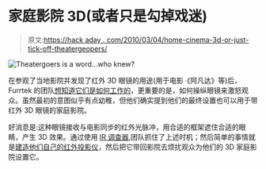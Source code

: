 # 家庭影院 3D(或者只是勾掉戏迷)

> 原文:[https://hack aday . com/2010/03/04/home-cinema-3d-or-just-tick-off-theatergeopers/](https://hackaday.com/2010/03/04/home-cinema-3d-or-just-tick-off-theatergoers/)

![](../Images/5c02d4c0e8c0eee93f74c17083ac910a.png "Theatergoers is a word...who knew?")

在参观了当地影院并发现了红外 3D 眼镜的用途(用于电影《阿凡达》等)后，Furrtek 的团队[想知道它们是如何工作的](http://furrtek.free.fr/index.php?p=crea&a=xpand&i=2)，更重要的是，如何操纵眼镜来激怒观众。虽然最初的意图似乎有点幼稚，但他们确实提到他们的最终设置也可以用于带红外 3D 眼镜的家庭影院。

好消息是:这种眼镜接收与电影同步的红外光脉冲，用合适的框架遮住合适的眼睛，产生 3D 效果。通过使用 [IR 调查器](http://webspace.webring.com/people/mk/kkaarvik/infrared.html),团队抓住了上述时机；然后简单的事情就是[建造他们自己的红外投影仪](http://furrtek.free.fr/index.php?p=crea&a=irproj)，然后把它带回影院去烦扰观众为他们的 3D 家庭影院设置它。